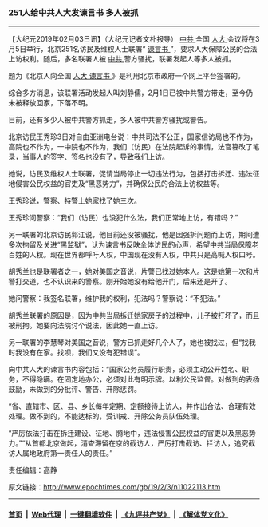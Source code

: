 ### 251人给中共人大发谏言书 多人被抓
------------------------

<p>
 【大纪元2019年02月03日讯】（大纪元记者文朴报导）
 <a href="http://www.epochtimes.com/gb/tag/%E4%B8%AD%E5%85%B1.html">
  中共
 </a>
 全国
 <a href="http://www.epochtimes.com/gb/tag/%E4%BA%BA%E5%A4%A7.html">
  人大
 </a>
 会议将在3月5日举行，北京251名访民及维权人士联署“
 <a href="http://www.epochtimes.com/gb/tag/%E8%B0%8F%E8%A8%80%E4%B9%A6.html">
  谏言书
 </a>
 ”，要求人大保障公民的合法上访权利。随后，多名联署人被
 <a href="http://www.epochtimes.com/gb/tag/%E4%B8%AD%E5%85%B1.html">
  中共
 </a>
 警方骚扰，联署发起人等多人被抓。
</p>
<p>
 题为《北京人向全国
 <a href="http://www.epochtimes.com/gb/tag/%E4%BA%BA%E5%A4%A7.html">
  人大
 </a>
 <a href="http://www.epochtimes.com/gb/tag/%E8%B0%8F%E8%A8%80%E4%B9%A6.html">
  谏言书
 </a>
 》是利用北京市政府一个网上平台签署的。
</p>
<p>
 综合多方消息，该联署活动发起人叫刘静儒，2月1日已被中共警方带走，至今仍未被释放回家，下落不明。
</p>
<p>
 目前，还有多少人被中共警方抓走，多人被中共警方骚扰或警告。
</p>
<p>
 北京访民王秀珍3日对自由亚洲电台说：中共司法不公正，国家信访局也不作为，高院也不作为，一中院也不作为，我们（访民）在法院起诉的事情，法官篡改了笔录，当事人的签字、签名也没有了，导致我们上访。
</p>
<p>
 她说，访民及维权人士联署，促请当局停止一切违法行为，包括打击拆迁、违法征地侵害公民权益的官吏及“黑恶势力”，并确保公民的合法上访权益等。
</p>
<p>
 王秀珍说，警察、特警上她家找了她三次。
</p>
<p>
 王秀珍问警察：“我们（访民）也没犯什么法，我们正常地上访，有错吗？”
</p>
<p>
 另一联署的北京访民郭江说，他目前还没被骚扰，他是因强拆问题而上访，期间遭多次拘留及关进“黑监狱”，认为谏言书反映全体访民的心声，希望中共当局保障老百姓的人权。现在世界都呼吁人权，中国现在没有人权，中共只是高喊人权口号。
</p>
<p>
 胡秀兰也是联署者之一，她对美国之音说，片警已找过她本人。这是她第一次和片警打交道，也不认识来的警察。刚开始她没有给他开门，后来还是开了。
</p>
<p>
 她问警察：我签名联署，维护我的权利，犯法吗？警察说：“不犯法。”
</p>
<p>
 胡秀兰联署的原因是，因为中共当局拆迁她家房子的过程中，儿子被打坏了，而且被刑拘。她要向法院讨个说法，因此她一直上访。
</p>
<p>
 另一联署的李慧琴对美国之音说，警方已抓走好几个人了，她也被找过，但“找我时我没有在家。找呗，我们又没有犯错误”。
</p>
<p>
 向中共人大的谏言书内容包括：“国家公务员履行职责，必须主动公开姓名、职务，不得隐瞒。在固定地办公，必须对此有明示牌。以利公民监督。对做到的表杨鼓励，未做到的分批评、警告、开除惩罚。
</p>
<p>
 “省、直辖市、区、县、乡长每年定期、定额接待上访人，并作出合法、合理有效处理。做不到的，不能达标的，受训戒、开除公务员队伍处理。
</p>
<p>
 “严厉依法打击在拆迁建设、征地、腾地中，违法侵害公民权益的官吏以及黑恶势力。”“从首都北京做起，清查滞留在京的截访人，严厉打击截访、拦访人，追究截访人属地政府第一责任人的责任。”
</p>
<p>
 责任编辑：高静
</p>

原文链接：http://www.epochtimes.com/gb/19/2/3/n11022113.htm


------------------------
#### [首页](https://github.com/gfw-breaker/banned-news/blob/master/README.md) &nbsp;|&nbsp; [Web代理](https://github.com/labour-camp/helloworld) &nbsp;|&nbsp; [一键翻墙软件](https://github.com/gfw-breaker/nogfw/blob/master/README.md) &nbsp;|&nbsp; [《九评共产党》](https://github.com/gfw-breaker/9ping.md/blob/master/README.md#九评之一评共产党是什么) &nbsp;|&nbsp; [《解体党文化》](https://github.com/gfw-breaker/jtdwh.md/blob/master/README.md#绪论)

